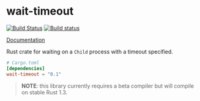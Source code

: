 # wait-timeout

[![Build Status](https://travis-ci.org/alexcrichton/wait-timeout.svg?branch=master)](https://travis-ci.org/alexcrichton/wait-timeout)
[![Build status](https://ci.appveyor.com/api/projects/status/3t5mh1c8i4lnolma?svg=true)](https://ci.appveyor.com/project/alexcrichton/wait-timeout)

[Documentation](http://alexcrichton.com/wait-timeout)

Rust crate for waiting on a `Child` process with a timeout specified.

```toml
# Cargo.toml
[dependencies]
wait-timeout = "0.1"
```

> **NOTE**: this library currently requires a beta compiler but will compile on
>           stable Rust 1.3.

